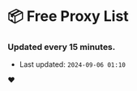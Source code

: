# :package: Free Proxy List
### Updated every 15 minutes.

- Last updated: `2024-09-06 01:10`

:heart:
